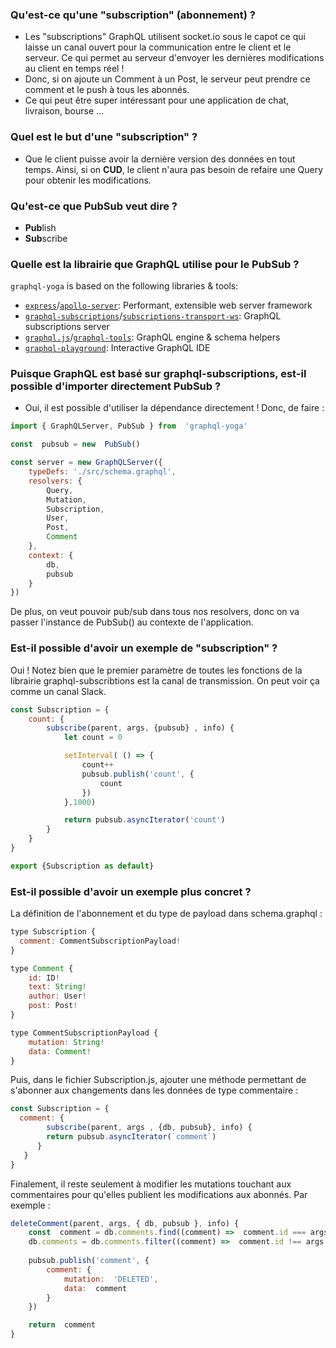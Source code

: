 ### Qu'est-ce qu'une "subscription" (abonnement) ?
- Les "subscriptions" GraphQL utilisent socket.io sous le capot ce qui laisse un canal ouvert pour la communication entre le client et le serveur. Ce qui permet au serveur d'envoyer les dernières modifications au client en temps réel !
- Donc, si on ajoute un Comment à un Post, le serveur peut prendre ce comment et le push à tous les abonnés.
- Ce qui peut être super intéressant pour une application de chat, livraison, bourse ...

### Quel est le but d'une "subscription" ?
- Que le client puisse avoir la dernière version des données en tout temps. Ainsi, si on **CUD**, le client n'aura pas besoin de refaire une Query pour obtenir les modifications.

### Qu'est-ce que PubSub veut dire ?
- **Pub**lish
- **Sub**scribe

### Quelle est la librairie que GraphQL utilise pour le PubSub ?
`graphql-yoga`  is based on the following libraries & tools:

-   [`express`](https://github.com/expressjs/express)/[`apollo-server`](https://github.com/apollographql/apollo-server): Performant, extensible web server framework
-   [`graphql-subscriptions`](https://github.com/apollographql/graphql-subscriptions)/[`subscriptions-transport-ws`](https://github.com/apollographql/subscriptions-transport-ws): GraphQL subscriptions server
-   [`graphql.js`](https://github.com/graphql/graphql-js)/[`graphql-tools`](https://github.com/apollographql/graphql-tools): GraphQL engine & schema helpers
-   [`graphql-playground`](https://github.com/graphcool/graphql-playground): Interactive GraphQL IDE

### Puisque GraphQL est basé sur graphql-subscriptions, est-il possible d'importer directement PubSub ?
- Oui, il est possible d'utiliser la dépendance directement ! Donc, de faire :
```javascript 
import { GraphQLServer, PubSub } from  'graphql-yoga'

const  pubsub = new  PubSub()

const server = new GraphQLServer({
    typeDefs: './src/schema.graphql',
    resolvers: {
        Query,
        Mutation,
        Subscription,
        User,
        Post,
        Comment
    },
    context: {
        db,
        pubsub
    }
})
```
De plus, on veut pouvoir pub/sub dans tous  nos resolvers, donc on va passer l'instance de PubSub() au contexte de l'application.

### Est-il possible d'avoir un exemple de "subscription" ? 
Oui ! Notez bien que le premier paramètre de toutes les fonctions de la librairie graphql-subscribtions est la canal de transmission. On peut voir ça comme un canal Slack.
```javascript
const Subscription = {
    count: {
        subscribe(parent, args, {pubsub} , info) {
            let count = 0

            setInterval( () => {
                count++
                pubsub.publish('count', {
                    count
                })
            },1000)

            return pubsub.asyncIterator('count')
        }
    }
}

export {Subscription as default}
```

### Est-il possible d'avoir un exemple plus concret ?
La définition de l'abonnement et du type de payload dans schema.graphql  :
```javascript
type Subscription {
  comment: CommentSubscriptionPayload!
}

type Comment {
    id: ID!
    text: String!
    author: User!
    post: Post!
}

type CommentSubscriptionPayload {
    mutation: String!
    data: Comment!
}
```
Puis, dans le fichier Subscription.js, ajouter une méthode permettant de s'abonner aux changements dans les données de type commentaire  :
```javascript
const Subscription = {
  comment: {
    	subscribe(parent, args , {db, pubsub}, info) {
        return pubsub.asyncIterator(`comment`)
      }
   }  
}
```
Finalement, il reste seulement à modifier les mutations touchant aux commentaires pour qu'elles publient les modifications aux abonnés. Par exemple :
```javascript 
deleteComment(parent, args, { db, pubsub }, info) {
	const  comment = db.comments.find((comment) =>  comment.id === args.id)
	db.comments = db.comments.filter((comment) =>  comment.id !== args.id)
	
	pubsub.publish('comment', {
		comment: {
			mutation:  'DELETED',
			data:  comment
		}
	})

	return  comment
}
```